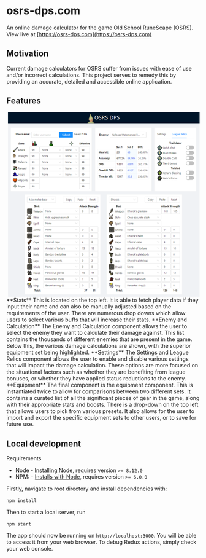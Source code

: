 
# osrs-dps.com

An online damage calculator for the game Old School RuneScape (OSRS).
View live at [https://osrs-dps.com](https://osrs-dps.com)

## Motivation

Current damage calculators for OSRS suffer from issues with ease of use and/or incorrect calculations. This project serves to remedy this by providing an accurate, detailed and accessible online application.

## Features

<img src="preview.png" alt="OSRS DPS Preview" align="right" width="500">
**Stats**
This is located on the top left. It is able to fetch player data if they input their name and can also be manually adjusted based on the requirements of the user. There are numerous drop downs which allow users to select various buffs that will increase their stats.
**Enemy and Calculation**
The Enemy and Calculation component allows the user to select the enemy they want to calculate their damage against. This list contains the thousands of different enemies that are present in the game. Below this, the various damage calculations are shown, with the superior equipment set being highlighted.
**Settings**
The Settings and League Relics component allows the user to enable and disable various settings that will impact the damage calculation. These options are more focused on the situational factors such as whether they are benefiting from league bonuses, or whether they have applied status reductions to the enemy.
**Equipment**
The final component is the equipment component. This is instantiated twice to allow for comparisons between two different sets. It contains a curated list of all the significant pieces of gear in the game, along with their appropriate stats and boosts. There is a drop-down on the top left that allows users to pick from various presets. It also allows for the user to import and export the specific equipment sets to other users, or to save for future use.

## Local development

Requirements
- Node - [Installing Node](https://nodejs.org/en/download/), requires version `>= 8.12.0`
- NPM: - [Installs with Node](https://docs.npmjs.com/getting-started/installing-node#install-npm--manage-npm-versions), requires version `>= 6.0.0`

Firstly, navigate to root directory and install dependencies with:

```
npm install
```
Then to start a local server, run
```
npm start
```
The app should now be running on `http://localhost:3000`. You will be able to access it from your web browser. To debug Redux actions, simply check your web console.
